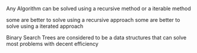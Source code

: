 Any Algorithm can be solved using a recursive method or a iterable method 

some are better to solve using a recursive approach some are better to solve using a iterated approach


Binary Search Trees are considered to be a data structures that can solve most problems with decent efficiency 
